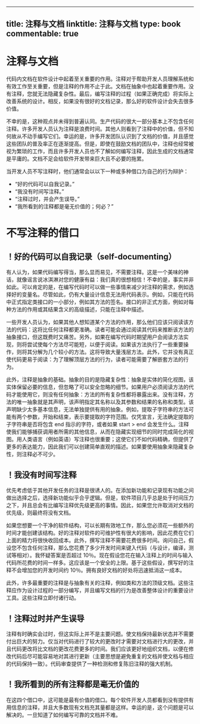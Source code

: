 
---
title: 注释与文档
linktitle: 注释与文档
type: book
commentable: true
---

# 注释与文档

代码内文档在软件设计中起着至关重要的作用。注释对于帮助开发人员理解系统和有效工作至关重要，但是注释的作用不止于此。文档在抽象中也起着重要作用。没有注释，您就无法隐藏复杂性。最后，编写注释的过程（如果正确完成）将实际上改善系统的设计。相反，如果没有很好的文档记录，那么好的软件设计会失去很多价值。

不幸的是，这种观点并未得到普遍认同。生产代码的很大一部分基本上不包含任何注释。许多开发人员认为注释是浪费时间。其他人则看到了注释中的价值，但不知何故从不动手编写它们。幸运的是，许多开发团队认识到了文档的价值，并且感觉这些团队的普及率正在逐渐提高。但是，即使在鼓励文档的团队中，注释也经常被视为繁琐的工作，而且许多开发人员也不了解如何编写注释，因此生成的文档通常是平庸的。文档不足会给软件开发带来巨大且不必要的拖累。

当开发人员不写注释时，他们通常会以以下一种或多种借口为自己的行为辩护：

- “好的代码可以自我记录。”
- “我没有时间写注释。”
- “注释过时，并会产生误导。”
- “我所看到的注释都是毫无价值的；何必？”

# 不写注释的借口

## ！好的代码可以自我记录（self-documenting）

有人认为，如果代码编写得当，那么显而易见，不需要注释。这是一个美味的神话，就像谣言说冰淇淋对您的健康有益：我们真的很想相信！不幸的是，事实并非如此。可以肯定的是，在编写代码时可以做一些事情来减少对注释的需求，例如选择好的变量名。尽管如此，仍有大量设计信息无法用代码表示。例如，只能在代码中正式指定类接口的一小部分，例如其方法的签名。接口的非正式方面，例如对每种方法的作用或其结果含义的高级描述，只能在注释中描述。

一些开发人员认为，如果其他人想知道某个方法的作用，那么他们应该只阅读该方法的代码：这将比任何注释都更准确。读者可能会通过阅读其代码来推断该方法的抽象接口，但这既费时又痛苦。另外，如果在编写代码时期望用户会阅读方法实现，则将尝试使每个方法尽可能短，以便于阅读。如果该方法执行了一些重要操作，则将其分解为几个较小的方法。这将导致大量浅层方法。此外，它并没有真正使代码更易于阅读：为了理解顶层方法的行为，读者可能需要了解嵌套方法的行为。

此外，注释是抽象的基础。抽象的目的是隐藏复杂性：抽象是实体的简化视图，该实体保留必要的信息，但忽略了可以安全忽略的细节。如果用户必须阅读方法的代码才能使用它，则没有任何抽象：方法的所有复杂性都将暴露出来。没有注释，方法的唯一抽象就是其声明，该声明指定其名称以及其参数和结果的名称和类型。该声明缺少太多基本信息，无法单独提供有用的抽象。例如，提取子字符串的方法可能有两个参数，开始和结束，表示要提取的字符范围。仅凭宣言，无法确定提取的子字符串是否将包含 end 指示的字符，或者如果 start > end 会发生什么。注释使我们能够捕获调用者所需的其他信息，从而在隐藏实现细节的同时完成简化的视图。用人类语言（例如英语）写注释也很重要；这使它们不如代码精确，但提供了更多的表达能力，因此我们可以创建简单直观的描述。如果要使用抽象来隐藏复杂性，则注释必不可少。

## ！我没有时间写注释

优先考虑低于其他开发任务的注释是很诱人的。在添加新功能和记录现有功能之间做出选择之后，选择新功能似乎合乎逻辑。但是，软件项目几乎总是处于时间压力之下，并且总会有比编写注释优先级更高的事情。因此，如果您允许取消对文档的优先级，则最终将没有文档。

如果您想要一个干净的软件结构，可以长期有效地工作，那么您必须花一些额外的时间才能创建该结构。好的注释对软件的可维护性有很大的影响，因此花费在它们上面的精力将很快收回成本。此外，撰写注释不需要花费很多时间。询问自己，假设您不包含任何注释，那么您花费了多少开发时间来键入代码（与设计，编译，测试等相对）。我怀疑答案是否超过 10％。现在假设您花在输入注释上的时间与输入代码所花费的时间一样多。这应该是一个安全的上限。基于这些假设，撰写好的注释不会增加您的开发时间约 10％。拥有良好文档的好处将迅速抵消这一成本。

此外，许多最重要的注释是与抽象有关的注释，例如类和方法的顶级文档。这些注释应作为设计过程的一部分编写，并且编写文档的行为是改善整体设计的重要设计工具。这些注释立即付诸行动。

## ！注释过时并产生误导

注释有时确实会过时，但这实际上并不是主要问题。使文档保持最新状态并不需要付出巨大的努力。仅当对代码进行了较大的更改时才需要对文档进行大的更改，并且代码更改将比文档的更改花费更多的时间。我们应该更好地组织文档，以便在修改代码后尽可能容易地对其进行更新（主要思想是避免重复的文档并使文档与相应的代码保持一致）。代码审查提供了一种检测和修复陈旧注释的强大机制。

## ！我所看到的所有注释都是毫无价值的

在这四个借口中，这可能是最有价值的借口。每个软件开发人员都看到没有提供有用信息的注释，并且大多数现有文档充其量都是这样。幸运的是，这个问题是可以解决的。一旦知道了如何编写可靠的文档并不难。

    